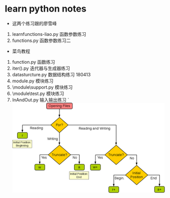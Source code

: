 # learn python notes

* 这两个练习跟的廖雪峰
1. learnfunctions-liao.py    函数参数练习
2. functions.py         函数参数练习二

* 菜鸟教程
1. function.py                函数练习
2. iter().py              迭代器与生成器练习
3. datasturcture.py        数据结构练习 180413
4. module.py        模块练习
5. \module\support.py      模块练习
6. \module\test.py         模块练习
7. InAndOut.py              输入输出练习
 ` ![OpeningFiles.png](/appendix/OpeningFiles.png)
